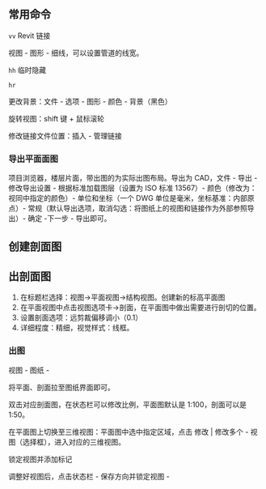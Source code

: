 ## 常用命令

`vv` Revit 链接

视图 - 图形 - 细线，可以设置管道的线宽。

`hh` 临时隐藏

`hr`

更改背景：文件 - 选项 - 图形 - 颜色 - 背景（黑色）

旋转视图：shift 键 + 鼠标滚轮

修改链接文件位置：插入 - 管理链接

### 导出平面面图

项目浏览器，楼层片面，带出图的为实际出图布局。导出为 CAD，文件 - 导出 - 修改导出设置 - 根据标准加载图层（设置为 ISO 标准 13567）- 颜色（修改为：视同中指定的颜色）- 单位和坐标（一个 DWG 单位是毫米，坐标基准：内部原点）- 常规（默认导出选项，取消勾选：将图纸上的视图和链接作为外部参照导出）- 确定 -下一步 - 导出即可。

## 创建剖面图

## 出剖面图

1. 在标题栏选择：视图→平面视图→结构视图。创建新的标高平面图
2. 在平面视图中点击视图选项卡→剖面，在平面图中做出需要进行剖切的位置。
3. 设置剖面选项：远剪裁偏移调小（0.1）
4. 详细程度：精细，视觉样式：线框。

### 出图

视图 - 图纸 -

将平面、剖面拉至图纸界面即可。

双击对应剖面图，在状态栏可以修改比例，平面图默认是 1:100，剖面可以是 1:50。

在平面图上切换至三维视图：平面图中选中指定区域，点击 修改 | 修改多个 - 视图（选择框），进入对应的三维视图。

锁定视图并添加标记

调整好视图后，点击状态栏 - 保存方向并锁定视图 -
